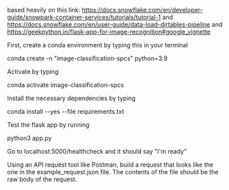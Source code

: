 based heavily on this link: https://docs.snowflake.com/en/developer-guide/snowpark-container-services/tutorials/tutorial-1 and https://docs.snowflake.com/en/user-guide/data-load-dirtables-pipeline and https://geekpython.in/flask-app-for-image-recognition#google_vignette

First, create a conda environment by typing this in your terminal

conda create -n "image-classification-spcs" python=3.9

Activate by typing 

conda activate image-classification-spcs

Install the necessary dependencies by typing

conda install --yes --file requirements.txt

Test the flask app by running

python3 app.py

Go to localhost:5000/healthcheck and it should say "I'm ready"

Using an API request tool like Postman, build a request that looks like the one in the example_request.json file. The contents of the file should be the raw body of the request.